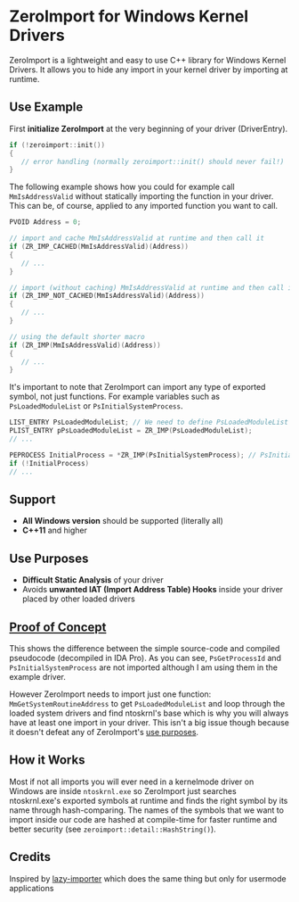 # ZeroImport for Windows Kernel Drivers
ZeroImport is a lightweight and easy to use C++ library for Windows Kernel Drivers. It allows you to hide any import in your kernel driver by importing at runtime.

## Use Example
First **initialize ZeroImport** at the very beginning of your driver (DriverEntry).
```cpp
if (!zeroimport::init())
{
   // error handling (normally zeroimport::init() should never fail!)
}
```

The following example shows how you could for example call `MmIsAddressValid` without statically importing the function in your driver. This can be, of course, applied to any imported function you want to call.
```cpp
PVOID Address = 0;

// import and cache MmIsAddressValid at runtime and then call it
if (ZR_IMP_CACHED(MmIsAddressValid)(Address))
{
   // ...
}

// import (without caching) MmIsAddressValid at runtime and then call it
if (ZR_IMP_NOT_CACHED(MmIsAddressValid)(Address))
{
   // ...
}

// using the default shorter macro
if (ZR_IMP(MmIsAddressValid)(Address))
{
   // ...
}
```
It's important to note that ZeroImport can import any type of exported symbol, not just functions. For example variables such as `PsLoadedModuleList` or `PsInitialSystemProcess`.
```cpp
LIST_ENTRY PsLoadedModuleList; // We need to define PsLoadedModuleList manually so that ZeroImport knows the type of import
PLIST_ENTRY pPsLoadedModuleList = ZR_IMP(PsLoadedModuleList);
// ...

PEPROCESS InitialProcess = *ZR_IMP(PsInitialSystemProcess); // PsInitialSystemProcess is already defined in ntddk.h
if (!InitialProcess)
// ...
```

## Support
- **All Windows version** should be supported (literally all)
- **C++11** and higher

## Use Purposes
- **Difficult Static Analysis** of your driver
- Avoids **unwanted IAT (Import Address Table) Hooks** inside your driver placed by other loaded drivers

## [Proof of Concept](https://imgur.com/a/hkE4z3v)
This shows the difference between the simple source-code and compiled pseudocode (decompiled in IDA Pro).
As you can see, `PsGetProcessId` and `PsInitialSystemProcess` are not imported although I am using them in the example driver.

However ZeroImport needs to import just one function: `MmGetSystemRoutineAddress` to get `PsLoadedModuleList` and loop through the loaded system drivers and find ntoskrnl's base which is why you will always have at least one import in your driver. This isn't a big issue though because it doesn't defeat any of ZeroImport's [use purposes](https://github.com/1hAck-0/zeroimport#use-purposes).

## How it Works
Most if not all imports you will ever need in a kernelmode driver on Windows are inside `ntoskrnl.exe` so ZeroImport just searches ntoskrnl.exe's exported symbols at runtime and finds the right symbol by its name through hash-comparing. The names of the symbols that we want to import inside our code are hashed at compile-time for faster runtime and better security (see `zeroimport::detail::HashString()`).

## Credits
Inspired by [lazy-importer](https://github.com/JustasMasiulis/lazy_importer) which does the same thing but only for usermode applications
